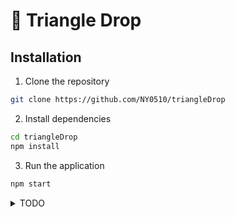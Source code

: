# 📡 Triangle Drop

## Installation

1. Clone the repository

```bash
git clone https://github.com/NY0510/triangleDrop
```

2. Install dependencies

```bash
cd triangleDrop
npm install
```

3. Run the application

```bash
npm start
```

<details>
<summary>TODO</summary>

### Obtuse-triangle

-   [x] Send / receive progress bar hide / show
-   [x] In Room change Code
-   [x] Send Button merge

### NY64

-   [x] ~~Please wait label center algin~~
-   [ ] Message CSS
-   [ ] Drag and Drop
